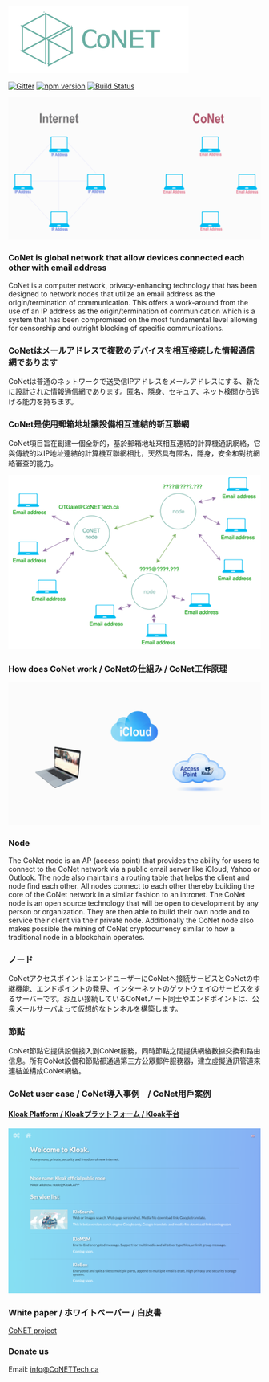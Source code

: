 ![http protocol](/resources/CoNET_icon.png?raw=true)

[![Gitter](https://img.shields.io/badge/chat-on%20gitter-blue.svg)](https://gitter.im/QTGate/Lobby)
[![npm version](https://badge.fury.io/js/conet.svg)](https://badge.fury.io/js/conet)
[![Build Status](https://travis-ci.org/QTGate/CoNET.svg?branch=master)](https://travis-ci.org/QTGate/CoNET)

![http protocol](/resources/CoNet1.gif?raw=true)

### CoNet is global network that allow devices connected each other with email address

CoNet is a computer network, privacy-enhancing technology that has been designed to network nodes that utilize an email address as the origin/termination of communication. This offers a work-around from the use of an IP address as the origin/termination of communication which is a system that has been compromised on the most fundamental level allowing for censorship and outright blocking of specific communications.

### CoNetはメールアドレスで複数のデバイスを相互接続した情報通信網であります

CoNetは普通のネットワークで送受信IPアドレスをメールアドレスにする、新たに設計された情報通信網であります。匿名、隱身、セキュア、ネット検閲から逃げる能力を持ちます。

### CoNet是使用郵箱地址讓設備相互連結的新互聯網

CoNet項目旨在創建一個全新的，基於郵箱地址來相互連結的計算機通訊網絡，它與傳統的以IP地址連結的計算機互聯網相比，天然具有匿名，隱身，安全和對抗網絡審查的能力。

![http protocol](/resources/conet2.png?raw=true)

### How does CoNet work / CoNetの仕組み / CoNet工作原理
![http protocol](/resources/CoNet_working.gif?raw=true)
### Node
The CoNet node is an AP (access point) that provides the ability for users to connect to the CoNet network via a public email server like iCloud, Yahoo or Outlook. The node also maintains a routing table that helps the client and node find each other. All nodes connect to each other thereby building the core of the CoNet network in a similar fashion to an intronet. The CoNet node is an open source technology that will be open to development by any person or organization. They are then able to build their own node and to service their client via their private node. Additionally the CoNet node also makes possible the mining of CoNet cryptocurrency similar to how a traditional node in a blockchain operates.

### ノード

CoNetアクセスポイントはエンドユーザーにCoNetへ接続サービスとCoNetの中継機能、エンドポイントの発見、インターネットのゲットウェイのサービスをするサーバーです。お互い接続しているCoNetノート同士やエンドポイントは、公衆メールサーバよって仮想的なトンネルを構築します。

### 節點

CoNet節點它提供設備接入到CoNet服務，同時節點之間提供網絡數據交換和路由信息。所有CoNet設備和節點都通過第三方公眾郵件服務器，建立虛擬通訊管道來連結並構成CoNet網絡。


### CoNet user case / CoNet導入事例　/ CoNet用戶案例

#### [Kloak Platform / Kloakプラットフォーム / Kloak平台](https://github.com/KloakIT/Kloak_platform)

![http protocol](/resources/CoPlatform4.png?raw=true)

### White paper / ホワイトペーパー / 白皮書

[CoNET project](https://medium.com/@CoNET/conet-project-b54d33f82720)

### Donate us
Email: info@CoNETTech.ca